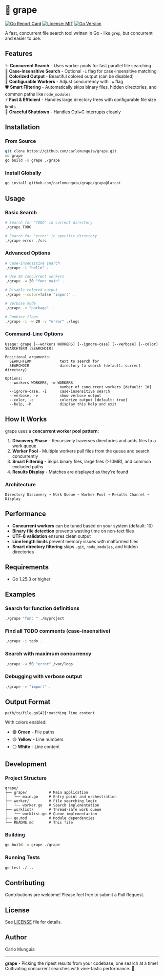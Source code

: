 # 🍇 grape

[![Go Report Card](https://goreportcard.com/badge/github.com/carlomunguia/grape)](https://goreportcard.com/report/github.com/carlomunguia/grape)
[![License: MIT](https://img.shields.io/badge/License-MIT-yellow.svg)](https://opensource.org/licenses/MIT)
[![Go Version](https://img.shields.io/github/go-mod/go-version/carlomunguia/grape)](https://github.com/carlomunguia/grape)

A fast, concurrent file search tool written in Go - like `grep`, but concurrent and easier to use.

## Features

✨ **Concurrent Search** - Uses worker pools for fast parallel file searching  
🎯 **Case-Insensitive Search** - Optional `-i` flag for case-insensitive matching  
🎨 **Colorized Output** - Beautiful colored output (can be disabled)  
🚀 **Configurable Workers** - Adjust concurrency with `-w` flag  
🛡️ **Smart Filtering** - Automatically skips binary files, hidden directories, and common paths like `node_modules`  
⚡ **Fast & Efficient** - Handles large directory trees with configurable file size limits  
🔄 **Graceful Shutdown** - Handles Ctrl+C interrupts cleanly

## Installation

### From Source

```bash
git clone https://github.com/carlomunguia/grape.git
cd grape
go build -o grape ./grape
```

### Install Globally

```bash
go install github.com/carlomunguia/grape/grape@latest
```

## Usage

### Basic Search

```bash
# Search for "TODO" in current directory
./grape TODO

# Search for "error" in specific directory
./grape error ./src
```

### Advanced Options

```bash
# Case-insensitive search
./grape -i "hello" .

# Use 20 concurrent workers
./grape -w 20 "func main" .

# Disable colored output
./grape --color=false "import" .

# Verbose mode
./grape -v "package" .

# Combine flags
./grape -i -w 20 -v "error" ./logs
```

### Command-Line Options

```
Usage: grape [--workers WORKERS] [--ignore-case] [--verbose] [--color] SEARCHTERM [SEARCHDIR]

Positional arguments:
  SEARCHTERM             text to search for
  SEARCHDIR              directory to search (default: current directory)

Options:
  --workers WORKERS, -w WORKERS
                         number of concurrent workers [default: 10]
  --ignore-case, -i      case-insensitive search
  --verbose, -v          show verbose output
  --color, -c            colorize output [default: true]
  --help, -h             display this help and exit
```

## How It Works

grape uses a **concurrent worker pool pattern**:

1. **Discovery Phase** - Recursively traverses directories and adds files to a work queue
2. **Worker Pool** - Multiple workers pull files from the queue and search concurrently
3. **Smart Filtering** - Skips binary files, large files (>10MB), and common excluded paths
4. **Results Display** - Matches are displayed as they're found

### Architecture

```
Directory Discovery → Work Queue → Worker Pool → Results Channel → Display
```

## Performance

- **Concurrent workers** can be tuned based on your system (default: 10)
- **Binary file detection** prevents wasting time on non-text files
- **UTF-8 validation** ensures clean output
- **Line length limits** prevent memory issues with malformed files
- **Smart directory filtering** skips `.git`, `node_modules`, and hidden directories

## Requirements

- Go 1.25.3 or higher

## Examples

### Search for function definitions

```bash
./grape "func " ./myproject
```

### Find all TODO comments (case-insensitive)

```bash
./grape -i todo .
```

### Search with maximum concurrency

```bash
./grape -w 50 "error" /var/logs
```

### Debugging with verbose output

```bash
./grape -v "import" .
```

## Output Format

```
path/to/file.go[42]:matching line content
```

With colors enabled:

- 🟢 **Green** - File paths
- 🟡 **Yellow** - Line numbers
- ⚪ **White** - Line content

## Development

### Project Structure

```
grape/
├── grape/          # Main application
│   └── main.go     # Entry point and orchestration
├── worker/         # File searching logic
│   └── worker.go   # Search implementation
├── worklist/       # Thread-safe work queue
│   └── worklist.go # Queue implementation
├── go.mod          # Module dependencies
└── README.md       # This file
```

### Building

```bash
go build -o grape ./grape
```

### Running Tests

```bash
go test ./...
```

## Contributing

Contributions are welcome! Please feel free to submit a Pull Request.

## License

See [LICENSE](LICENSE) file for details.

## Author

Carlo Munguia

---

**grape** - Picking the ripest results from your codebase, one search at a time! Cultivating concurrent searches with vine-tastic performance. 🍇
